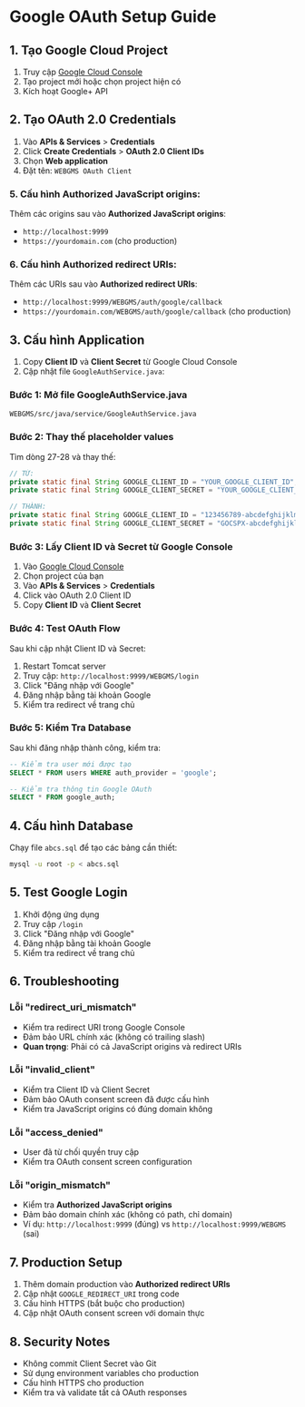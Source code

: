 # Google OAuth Setup Guide

## 1. Tạo Google Cloud Project

1. Truy cập [Google Cloud Console](https://console.cloud.google.com/)
2. Tạo project mới hoặc chọn project hiện có
3. Kích hoạt Google+ API

## 2. Tạo OAuth 2.0 Credentials

1. Vào **APIs & Services** > **Credentials**
2. Click **Create Credentials** > **OAuth 2.0 Client IDs**
3. Chọn **Web application**
4. Đặt tên: `WEBGMS OAuth Client`

### 5. Cấu hình Authorized JavaScript origins:
Thêm các origins sau vào **Authorized JavaScript origins**:
- `http://localhost:9999`
- `https://yourdomain.com` (cho production)

### 6. Cấu hình Authorized redirect URIs:
Thêm các URIs sau vào **Authorized redirect URIs**:
- `http://localhost:9999/WEBGMS/auth/google/callback`
- `https://yourdomain.com/WEBGMS/auth/google/callback` (cho production)

## 3. Cấu hình Application

1. Copy **Client ID** và **Client Secret** từ Google Cloud Console
2. Cập nhật file `GoogleAuthService.java`:

### **Bước 1: Mở file GoogleAuthService.java**
```bash
WEBGMS/src/java/service/GoogleAuthService.java
```

### **Bước 2: Thay thế placeholder values**
Tìm dòng 27-28 và thay thế:
```java
// TỪ:
private static final String GOOGLE_CLIENT_ID = "YOUR_GOOGLE_CLIENT_ID";
private static final String GOOGLE_CLIENT_SECRET = "YOUR_GOOGLE_CLIENT_SECRET";

// THÀNH:
private static final String GOOGLE_CLIENT_ID = "123456789-abcdefghijklmnop.apps.googleusercontent.com";
private static final String GOOGLE_CLIENT_SECRET = "GOCSPX-abcdefghijklmnopqrstuvwxyz";
```

### **Bước 3: Lấy Client ID và Secret từ Google Console**
1. Vào [Google Cloud Console](https://console.cloud.google.com/)
2. Chọn project của bạn
3. Vào **APIs & Services** > **Credentials**
4. Click vào OAuth 2.0 Client ID
5. Copy **Client ID** và **Client Secret**

### **Bước 4: Test OAuth Flow**
Sau khi cập nhật Client ID và Secret:
1. Restart Tomcat server
2. Truy cập: `http://localhost:9999/WEBGMS/login`
3. Click "Đăng nhập với Google"
4. Đăng nhập bằng tài khoản Google
5. Kiểm tra redirect về trang chủ

### **Bước 5: Kiểm Tra Database**
Sau khi đăng nhập thành công, kiểm tra:
```sql
-- Kiểm tra user mới được tạo
SELECT * FROM users WHERE auth_provider = 'google';

-- Kiểm tra thông tin Google OAuth
SELECT * FROM google_auth;
```

## 4. Cấu hình Database

Chạy file `abcs.sql` để tạo các bảng cần thiết:
```bash
mysql -u root -p < abcs.sql
```

## 5. Test Google Login

1. Khởi động ứng dụng
2. Truy cập `/login`
3. Click "Đăng nhập với Google"
4. Đăng nhập bằng tài khoản Google
5. Kiểm tra redirect về trang chủ

## 6. Troubleshooting

### Lỗi "redirect_uri_mismatch"
- Kiểm tra redirect URI trong Google Console
- Đảm bảo URL chính xác (không có trailing slash)
- **Quan trọng**: Phải có cả JavaScript origins và redirect URIs

### Lỗi "invalid_client"
- Kiểm tra Client ID và Client Secret
- Đảm bảo OAuth consent screen đã được cấu hình
- Kiểm tra JavaScript origins có đúng domain không

### Lỗi "access_denied"
- User đã từ chối quyền truy cập
- Kiểm tra OAuth consent screen configuration

### Lỗi "origin_mismatch"
- Kiểm tra **Authorized JavaScript origins**
- Đảm bảo domain chính xác (không có path, chỉ domain)
- Ví dụ: `http://localhost:9999` (đúng) vs `http://localhost:9999/WEBGMS` (sai)

## 7. Production Setup

1. Thêm domain production vào **Authorized redirect URIs**
2. Cập nhật `GOOGLE_REDIRECT_URI` trong code
3. Cấu hình HTTPS (bắt buộc cho production)
4. Cập nhật OAuth consent screen với domain thực

## 8. Security Notes

- Không commit Client Secret vào Git
- Sử dụng environment variables cho production
- Cấu hình HTTPS cho production
- Kiểm tra và validate tất cả OAuth responses
